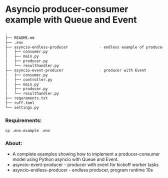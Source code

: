# Asyncio producer-consumer example with Queue and Event

```bash
.
├── README.md
├── .env
├── asyncio-endless-producer              - endless example of producer
│   ├── consumer.py
│   ├── main.py
│   ├── producer.py
│   └── resulthandler.py
├── asyncio-event-producer                - producer with Event
│   ├── consumer.py
│   ├── controller.py
│   ├── main.py
│   ├── producer.py
│   └── resulthandler.py
├── requrements.txt
├── ruff.toml
└── settings.py


```

### Requirements:
`cp .env.example .env`

### About:
- A complete examples showing how to implement a producer-consumer model using Python asyncio with Queue and Event.
- asyncio-event-producer - producer with event for kickoff worker tasks
- asyncio-endless-producer  - endless producer, program runtime 10s